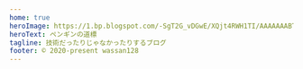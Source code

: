 ```yaml
---
home: true
heroImage: https://1.bp.blogspot.com/-SgT2G_vDGwE/XQjt4RWH1TI/AAAAAAABTNc/0He0eUi8-7QAd0RDvxWGA1MBzphu9hvsgCLcBGAs/s450/animal_chara_computer_penguin.png
heroText: ペンギンの道標
tagline: 技術だったりじゃなかったりするブログ
footer: © 2020-present wassan128
---
```


<Archives />
